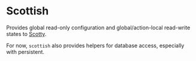 # Scottish

Provides global read-only configuration and global/action-local read-write
states to [Scotty](https://github.com/scotty-web/scotty).

For now, `scottish` also provides helpers for database access, especially with
persistent.
